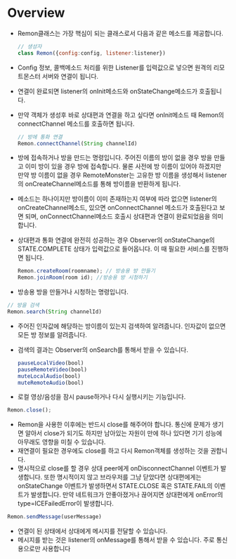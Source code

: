 # Overview

* Remon클래스는 가장 핵심이 되는 클래스로서 다음과 같은 메소드를 제공합니다.

  ```javascript
  // 생성자
  class Remon({config:config, listener:listener})
  ```

* Config 정보, 콜백메소드 처리를 위한 Listener를 입력값으로 넣으면 원격의 리모트몬스터 서버와 연결이 됩니다.
* 연결이 완료되면 listener의 onInit메소드와 onStateChange메소드가 호출됩니다.
* 만약 객체가 생성후 바로 상대편과 연결을 하고 싶다면 onInit메소드 때 Remon의 connectChannel 메소드를 호출하면 됩니다.

  ```javascript
  // 방에 통화 연결
  Remon.connectChannel(String channelId)
  ```

* 방에 접속하거나 방을 만드는 명령입니다. 주어진 이름의 방이 없을 경우 방을 만들고 이미 방이 있을 경우 방에 접속합니다. 물론 사전에 방 이름이 있어야 하겠지만 만약 방 이름이 없을 경우 RemoteMonster는 고유한 방 이름을 생성해서 listener의 onCreateChannel메소드를 통해 방이름을 반환하게 됩니다.
* 메소드는 하나이지만 방이름이 이미 존재하는지 여부에 따라 없으면 listener의 onCreateChannel메소드, 있으면 onConnectChannel 메소드가 호출된다고 보면 되며, onConnectChannel메소드 호출시 상대편과 연결이 완료되었음을 의미합니다.
* 상대편과 통화 연결에 완전히 성공하는 경우 Observer의 onStateChange의 STATE.COMPLETE 상태가 입력값으로 들어옵니다. 이 때 필요한 서비스를 진행하면 됩니다.

  ```javascript
  Remon.createRoom(roomname); // 방송용 방 만들기
  Remon.joinRoom(room id); //방송용 방 시청하기
  ```

* 방송용 방을 만들거나 시청하는 명령입니다.

```javascript
// 방을 검색
Remon.search(String channelId)
```

* 주어진 인자값에 해당하는 방이름이 있는지 검색하여 알려줍니다. 인자값이 없으면 모든 방 정보를 알려줍니다.
* 검색의 결과는 Observer의 onSearch를 통해서 받을 수 있습니다.

  ```javascript
  pauseLocalVideo(bool)
  pauseRemoteVideo(bool)
  muteLocalAudio(bool)
  muteRemoteAudio(bool)
  ```

* 로컬 영상/음성을 잠시 pause하거나 다시 실행시키는 기능입니다.

```javascript
Remon.close();
```

* Remon을 사용한 이후에는 반드시 close를 해주어야 합니다. 통신에 문제가 생기면 알아서 close가 되기도 하지만 남아있는 자원이 만에 하나 있다면 기기 성능에 아무래도 영향을 미칠 수 있습니다.
* 재연결이 필요한 경우에도 close를 하고 다시 Remon객체를 생성하는 것을 권합니다.
* 명시적으로 close를 할 경우 상대 peer에게 onDisconnectChannel 이벤트가 발생합니다. 또한 명시적이지 않고 브라우저를 그냥 닫았다면  상대편에게는 onStateChange 이벤트가 발생하면서 STATE.CLOSE 혹은 STATE.FAIL의 이벤트가 발생합니다. 만약 네트워크가 안좋아졌거나 끊어지면 상대편에게 onError의 type=ICEFailedError이 발생합니다.

```javascript
Remon.sendMessage(userMessage)
```

* 연결이 된 상태에서 상대에게 메시지를 전달할 수 있습니다.
* 메시지를 받는 것은 listener의 onMessage를 통해서 받을 수 있습니다. 주로 통신용으로만 사용합니다

